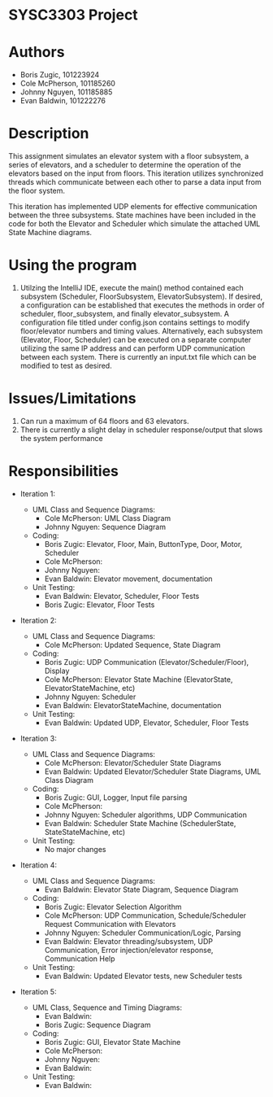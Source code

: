 # SYSC3303 Project

# Authors
  - Boris Zugic,    101223924
  - Cole McPherson, 101185260
  - Johnny Nguyen,  101185885
  - Evan Baldwin,   101222276

# Description
This assignment simulates an elevator system with a floor subsystem, a series of elevators, and a scheduler to determine
the operation of the elevators based on the input from floors. This iteration utilizes synchronized threads which communicate
between each other to parse a data input from the floor system. 

This iteration has implemented UDP elements for effective communication between the three subsystems. State machines have
been included in the code for both the Elevator and Scheduler which simulate the attached UML State Machine diagrams.

# Using the program
1) Utilzing the IntelliJ IDE, execute the main() method contained each subsystem (Scheduler, FloorSubsystem, ElevatorSubsystem).
If desired, a configuration can be established that executes the methods in order of scheduler, floor_subsystem, and finally
elevator_subsystem. A configuration file titled under config.json contains settings to modify floor/elevator numbers and timing values.
Alternatively, each subsystem (Elevator, Floor, Scheduler) can be executed on a separate computer utilizing
the same IP address and can perform UDP communication between each system. There is currently an input.txt
file which can be modified to test as desired. 

# Issues/Limitations
1. Can run a maximum of 64 floors and 63 elevators.
2. There is currently a slight delay in scheduler response/output that slows the system performance

# Responsibilities

- Iteration 1:
    - UML Class and Sequence Diagrams:
      - Cole McPherson: UML Class Diagram
      - Johnny Nguyen: Sequence Diagram
    - Coding:
      - Boris Zugic: Elevator, Floor, Main, ButtonType, Door, Motor, Scheduler
      - Cole McPherson: 
      - Johnny Nguyen:
      - Evan Baldwin: Elevator movement, documentation
    - Unit Testing:
      - Evan Baldwin: Elevator, Scheduler, Floor Tests
      - Boris Zugic: Elevator, Floor Tests

- Iteration 2:
    - UML Class and Sequence Diagrams:
      - Cole McPherson: Updated Sequence, State Diagram
    - Coding:
      - Boris Zugic: UDP Communication (Elevator/Scheduler/Floor), Display
      - Cole McPherson: Elevator State Machine (ElevatorState, ElevatorStateMachine, etc)
      - Johnny Nguyen: Scheduler 
      - Evan Baldwin: ElevatorStateMachine, documentation
    - Unit Testing:
      - Evan Baldwin: Updated UDP, Elevator, Scheduler, Floor Tests
    
- Iteration 3:
    - UML Class and Sequence Diagrams:
      - Cole McPherson: Elevator/Scheduler State Diagrams
      - Evan Baldwin: Updated Elevator/Scheduler State Diagrams, UML Class Diagram
    - Coding:
      - Boris Zugic: GUI, Logger, Input file parsing
      - Cole McPherson: 
      - Johnny Nguyen: Scheduler algorithms, UDP Communication
      - Evan Baldwin: Scheduler State Machine (SchedulerState, StateStateMachine, etc)
    - Unit Testing:
      - No major changes

- Iteration 4:
    - UML Class and Sequence Diagrams:
      - Evan Baldwin: Elevator State Diagram, Sequence Diagram
    - Coding:
      - Boris Zugic: Elevator Selection Algorithm
      - Cole McPherson: UDP Communication, Schedule/Scheduler Request Communication with Elevators
      - Johnny Nguyen: Scheduler Communication/Logic, Parsing
      - Evan Baldwin: Elevator threading/subsystem, UDP Communication, Error injection/elevator response, Communication Help
    - Unit Testing:
      - Evan Baldwin: Updated Elevator tests, new Scheduler tests

- Iteration 5:
    - UML Class, Sequence and Timing Diagrams:
      - Evan Baldwin:
      - Boris Zugic: Sequence Diagram
    - Coding:
      - Boris Zugic: GUI, Elevator State Machine
      - Cole McPherson: 
      - Johnny Nguyen:
      - Evan Baldwin: 
    - Unit Testing:
      - Evan Baldwin:
